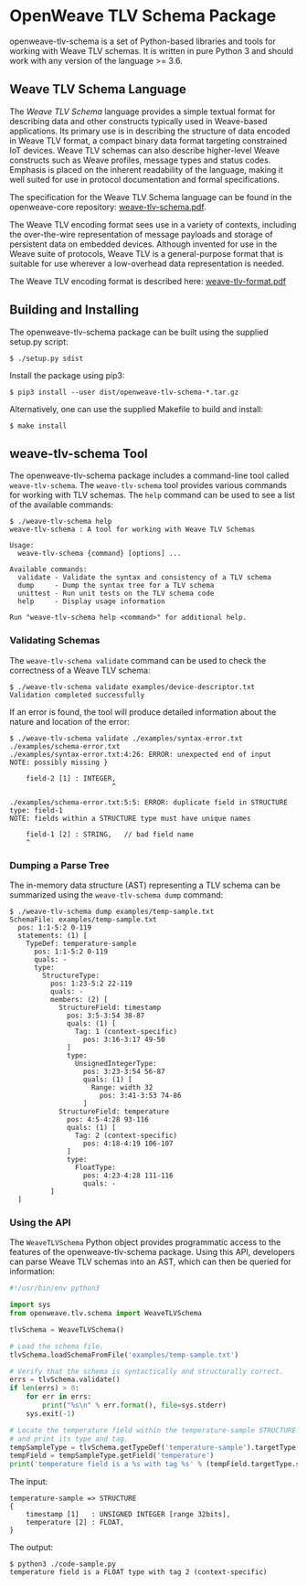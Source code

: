 # OpenWeave TLV Schema Package

openweave-tlv-schema is a set of Python-based libraries and tools for working with Weave TLV schemas.
It is written in pure Python 3 and should work with any version of the language >= 3.6.


## Weave TLV Schema Language

The _Weave TLV Schema_ language provides a simple textual format for describing data and other
constructs typically used in Weave-based applications. Its primary use is in describing the
structure of data encoded in Weave TLV format, a compact binary data format targeting
constrained IoT devices.  Weave TLV schemas can also describe higher-level Weave constructs such
as Weave profiles, message types and status codes.  Emphasis is placed on the inherent readability
of the language, making it well suited for use in protocol documentation and formal specifications.

The specification for the Weave TLV Schema language can be found in the openweave-core repository: [weave-tlv-schema.pdf](https://github.com/openweave/openweave-core/blob/master/doc/specs/weave-tlv-schema.pdf).

The Weave TLV encoding format sees use in a variety of contexts, including the over-the-wire
representation of message payloads and storage of persistent data on embedded devices.  Although invented
for use in the Weave suite of protocols, Weave TLV is a general-purpose format that is suitable for
use wherever a low-overhead data representation is needed.

The Weave TLV encoding format is described here: [weave-tlv-format.pdf](https://github.com/openweave/openweave-core/blob/master/doc/specs/weave-tlv-format.pdf)


## Building and Installing

The openweave-tlv-schema package can be built using the supplied setup.py script:

```console
$ ./setup.py sdist
```
    
Install the package using pip3:

```console
$ pip3 install --user dist/openweave-tlv-schema-*.tar.gz
```
    
Alternatively, one can use the supplied Makefile to build and install:

```console
$ make install
```

## weave-tlv-schema Tool

The openweave-tlv-schema package includes a command-line tool called `weave-tlv-schema`.  The
`weave-tlv-schema` tool provides various commands for working with TLV schemas.  The `help`
command can be used to see a list of the available commands:

```console
$ ./weave-tlv-schema help
weave-tlv-schema : A tool for working with Weave TLV Schemas

Usage:
  weave-tlv-schema {command} [options] ...

Available commands:
  validate - Validate the syntax and consistency of a TLV schema
  dump     - Dump the syntax tree for a TLV schema
  unittest - Run unit tests on the TLV schema code
  help     - Display usage information

Run "weave-tlv-schema help <command>" for additional help.
```


### Validating Schemas

The `weave-tlv-schema validate` command can be used to check the correctness of a Weave TLV
schema:

```console
$ ./weave-tlv-schema validate examples/device-descriptor.txt 
Validation completed successfully
```

If an error is found, the tool will produce detailed information about the nature and
location of the error:

```console
$ ./weave-tlv-schema validate ./examples/syntax-error.txt ./examples/schema-error.txt 
./examples/syntax-error.txt:4:26: ERROR: unexpected end of input
NOTE: possibly missing }

    field-2 [1] : INTEGER,
                         ^

./examples/schema-error.txt:5:5: ERROR: duplicate field in STRUCTURE type: field-1
NOTE: fields within a STRUCTURE type must have unique names

    field-1 [2] : STRING,   // bad field name
    ^
```


### Dumping a Parse Tree

The in-memory data structure (AST) representing a TLV schema can be summarized using the `weave-tlv-schema dump` command: 

```console
$ ./weave-tlv-schema dump examples/temp-sample.txt 
SchemaFile: examples/temp-sample.txt
  pos: 1:1-5:2 0-119
  statements: (1) [
    TypeDef: temperature-sample
      pos: 1:1-5:2 0-119
      quals: -
      type:
        StructureType:
          pos: 1:23-5:2 22-119
          quals: -
          members: (2) [
            StructureField: timestamp
              pos: 3:5-3:54 38-87
              quals: (1) [
                Tag: 1 (context-specific)
                  pos: 3:16-3:17 49-50
              ]
              type:
                UnsignedIntegerType:
                  pos: 3:23-3:54 56-87
                  quals: (1) [
                    Range: width 32
                      pos: 3:41-3:53 74-86
                  ]
            StructureField: temperature
              pos: 4:5-4:28 93-116
              quals: (1) [
                Tag: 2 (context-specific)
                  pos: 4:18-4:19 106-107
              ]
              type:
                FloatType:
                  pos: 4:23-4:28 111-116
                  quals: -
          ]
  ]
```


### Using the API

The `WeaveTLVSchema` Python object provides programmatic access to the features of the openweave-tlv-schema package.
Using this API, developers can parse Weave TLV schemas into an AST, which can then be queried for information:

```python
#!/usr/bin/env python3

import sys
from openweave.tlv.schema import WeaveTLVSchema

tlvSchema = WeaveTLVSchema()

# Load the schema file.
tlvSchema.loadSchemaFromFile('examples/temp-sample.txt')

# Verify that the schema is syntactically and structurally correct.
errs = tlvSchema.validate()
if len(errs) > 0:
    for err in errs:
        print("%s\n" % err.format(), file=sys.stderr)
    sys.exit(-1)

# Locate the temperature field within the temperature-sample STRUCTURE
# and print its type and tag.
tempSampleType = tlvSchema.getTypeDef('temperature-sample').targetType
tempField = tempSampleType.getField('temperature')
print('temperature field is a %s with tag %s' % (tempField.targetType.schemaConstruct, tempField.tag))
```

The input:

    temperature-sample => STRUCTURE
    {
        timestamp [1]   : UNSIGNED INTEGER [range 32bits],
        temperature [2] : FLOAT,
    }


The output:

```console
$ python3 ./code-sample.py 
temperature field is a FLOAT type with tag 2 (context-specific)
```

